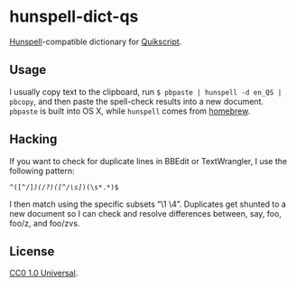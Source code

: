 # hunspell-dict-qs

[Hunspell][]-compatible dictionary for [Quikscript][].


## Usage

I usually copy text to the clipboard, run `$ pbpaste | hunspell -d en_QS | pbcopy`, and then paste the spell-check results into a new document. `pbpaste` is built into OS X, while `hunspell` comes from [homebrew](http://brew.sh/).


## Hacking

If you want to check for duplicate lines in BBEdit or TextWrangler, I use the following pattern:

<code><pre>^([^/]*)(/?)([^/\s]*)(\s*.*)$</pre></code>

I then match using the specific subsets “\1 \4”. Duplicates get shunted to a new document so I can check and resolve differences between, say, foo, foo/z, and foo/zvs.

[hunspell]: http://hunspell.sourceforge.net/
[quikscript]: http://en.wikipedia.org/wiki/Quikscript

## License

[CC0 1.0 Universal](https://creativecommons.org/publicdomain/zero/1.0/).
